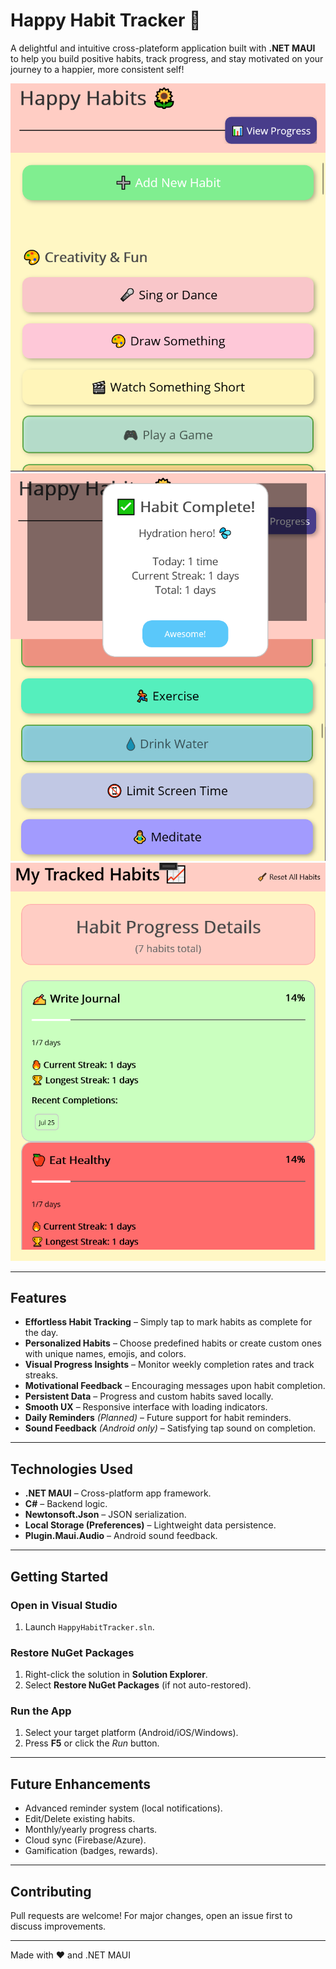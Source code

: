 # Happy Habit Tracker 🌻

A delightful and intuitive cross-plateform application built with **.NET MAUI** to help you build positive habits, track progress, and stay motivated on your journey to a happier, more consistent self!

![Happy Habit Tracker Banner](https://github.com/rasoolzadh/HappyHabitTracker/blob/master/HappyHabitTracker/Resources/Images/screen1.PNG)
![Happy Habit Tracker Banner](https://github.com/rasoolzadh/HappyHabitTracker/blob/master/HappyHabitTracker/Resources/Images/screen2.PNG)
![Happy Habit Tracker Banner](https://github.com/rasoolzadh/HappyHabitTracker/blob/master/HappyHabitTracker/Resources/Images/screen3.PNG)

---

## Features  
- **Effortless Habit Tracking** – Simply tap to mark habits as complete for the day.  
- **Personalized Habits** – Choose predefined habits or create custom ones with unique names, emojis, and colors.  
- **Visual Progress Insights** – Monitor weekly completion rates and track streaks.  
- **Motivational Feedback** – Encouraging messages upon habit completion.  
- **Persistent Data** – Progress and custom habits saved locally.  
- **Smooth UX** – Responsive interface with loading indicators.  
- **Daily Reminders** *(Planned)* – Future support for habit reminders.  
- **Sound Feedback** *(Android only)* – Satisfying tap sound on completion.  

---

## Technologies Used  
- **.NET MAUI** – Cross-platform app framework.  
- **C#** – Backend logic.  
- **Newtonsoft.Json** – JSON serialization.  
- **Local Storage (Preferences)** – Lightweight data persistence.  
- **Plugin.Maui.Audio** – Android sound feedback.  

---

## Getting Started  

### Open in Visual Studio  
1. Launch `HappyHabitTracker.sln`.  

### Restore NuGet Packages  
1. Right-click the solution in **Solution Explorer**.  
2. Select **Restore NuGet Packages** (if not auto-restored).  

### Run the App  
1. Select your target platform (Android/iOS/Windows).  
2. Press **F5** or click the *Run* button.  

---

## Future Enhancements  
- Advanced reminder system (local notifications).  
- Edit/Delete existing habits.  
- Monthly/yearly progress charts.  
- Cloud sync (Firebase/Azure).  
- Gamification (badges, rewards).  

---

## Contributing  
Pull requests are welcome! For major changes, open an issue first to discuss improvements.  

---

Made with ❤️ and .NET MAUI  
